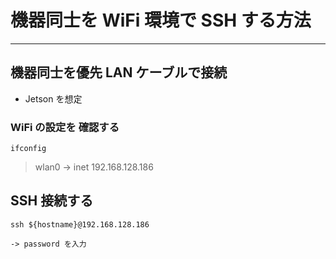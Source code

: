 # 機器同士を WiFi 環境で SSH する方法

---

## 機器同士を優先 LAN ケーブルで接続

- Jetson を想定

### WiFi の設定を 確認する

```
ifconfig
```

> wlan0 -> inet 192.168.128.186

## SSH 接続する

```
ssh ${hostname}@192.168.128.186

-> password を入力
```
